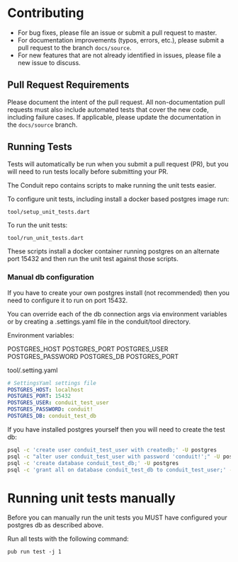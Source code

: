 # Contributing
- For bug fixes, please file an issue or submit a pull request to master. 
- For documentation improvements (typos, errors, etc.), please submit a pull request to the branch `docs/source`.
- For new features that are not already identified in issues, please file a new issue to discuss.

## Pull Request Requirements

Please document the intent of the pull request. All non-documentation pull requests must also include automated tests that cover the new code, including failure cases. If applicable, please update the documentation in the `docs/source` branch.

## Running Tests

Tests will automatically be run when you submit a pull request (PR), but you will need to run tests locally before submitting your PR.

The Conduit repo contains scripts to make running the unit tests easier.

To configure unit tests, including install a docker based postgres image run:

```bash
tool/setup_unit_tests.dart

```

To run the unit tests:

```
tool/run_unit_tests.dart
```

These scripts install a docker container running postgres on an alternate port 15432 and then
run the unit test against those scripts.

### Manual db configuration
If you have to create your own postgres install (not recommended) then you need to configure
it to run on port 15432.

You can override each of the db connection args via environment variables or by creating a .settings.yaml file in the conduit/tool directory.

Environment variables:

POSTGRES_HOST
POSTGRES_PORT
POSTGRES_USER
POSTGRES_PASSWORD
POSTGRES_DB
POSTGRES_PORT


tool/.setting.yaml

```yaml
# SettingsYaml settings file
POSTGRES_HOST: localhost
POSTGRES_PORT: 15432
POSTGRES_USER: conduit_test_user
POSTGRES_PASSWORD: conduit!
POSTGRES_DB: conduit_test_db
```



If you have installed postgres yourself then you will need to create the test db:

```bash
psql -c 'create user conduit_test_user with createdb;' -U postgres
psql -c "alter user conduit_test_user with password 'conduit!';" -U postgres
psql -c 'create database conduit_test_db;' -U postgres
psql -c 'grant all on database conduit_test_db to conduit_test_user;' -U postgres
```

# Running unit tests manually

Before you can manually run the unit tests you MUST have configured your postgres db as described above.


Run all tests with the following command:

```
pub run test -j 1
```

